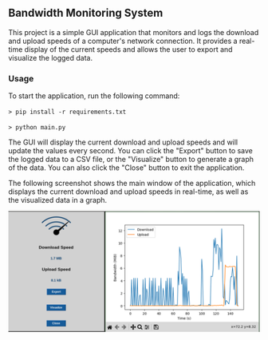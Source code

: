 ## Bandwidth Monitoring System
This project is a simple GUI application that monitors and logs the download and upload speeds of a computer's network connection. It provides a real-time display of the current speeds and allows the user to export and visualize the logged data.
### Usage
To start the application, run the following command:

`> pip install -r requirements.txt`

`> python main.py`

The GUI will display the current download and upload speeds and will update the values every second. You can click the "Export" button to save the logged data to a CSV file, or the "Visualize" button to generate a graph of the data. You can also click the "Close" button to exit the application.

The following screenshot shows the main window of the application, which displays the current download and upload speeds in real-time, as well as the visualized data in a graph.

![Bandwidth Monitoring System](photos/screenshot.png)
